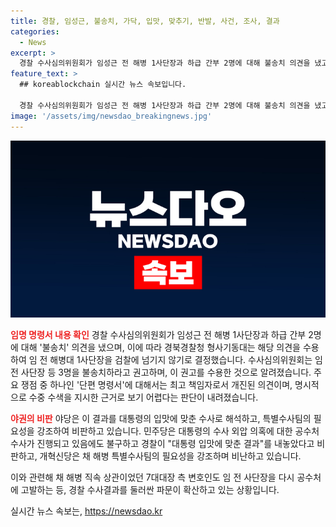 ```yaml
---
title: 경찰, 임성근, 불송치, 가닥, 입맛, 맞추기, 반발, 사건, 조사, 결과
categories:
  - News
excerpt: >
  경찰 수사심의위원회가 임성근 전 해병 1사단장과 하급 간부 2명에 대해 불송치 의견을 냈고, 경북경찰청 형사기동대는 이를 수용하여 검찰에 넘기지 않기로 결정했습니다. 이로써 장병 채 해병의 사망과 임 전 사단장의 업무상 지시 간의 명확한 인과 관계가 입증되기 어렵다는 것이 주요 쟁점으로 대두되며, 야당은 대통령 입맛에 맞춘 수사라며 비판하고 있다. 또한, 공수처 수사에 대한 압력을 받는 상황에서 경찰의 결정이 논란을 빚고 있으며, 관련된 파문은 계속되고 있다.
feature_text: >
  ## koreablockchain 실시간 뉴스 속보입니다.

  경찰 수사심의위원회가 임성근 전 해병 1사단장과 하급 간부 2명에 대해 불송치 의견을 냈고, 경북경찰청 형사기동대는 이를 수용하여 검찰에 넘기지 않기로 결정했습니다. 이로써 장병 채 해병의 사망과 임 전 사단장의 업무상 지시 간의 명확한 인과 관계가 입증되기 어렵다는 것이 주요 쟁점으로 대두되며, 야당은 대통령 입맛에 맞춘 수사라며 비판하고 있다. 또한, 공수처 수사에 대한 압력을 받는 상황에서 경찰의 결정이 논란을 빚고 있으며, 관련된 파문은 계속되고 있다.
image: '/assets/img/newsdao_breakingnews.jpg'
---
```


<p><img src="/assets/img/newsdao_breakingnews.jpg" alt="koreablockchain 속보" /></p>

<p><b><span style="color: #ee2323;">임명 명령서 내용 확인</span></b>
경찰 수사심의위원회가 임성근 전 해병 1사단장과 하급 간부 2명에 대해 '불송치' 의견을 냈으며, 이에 따라 경북경찰청 형사기동대는 해당 의견을 수용하여 임 전 해병대 1사단장을 검찰에 넘기지 않기로 결정했습니다. 수사심의위원회는 임 전 사단장 등 3명을 불송치하라고 권고하며, 이 권고를 수용한 것으로 알려졌습니다. 주요 쟁점 중 하나인 '단편 명령서'에 대해서는 최고 책임자로서 개진된 의견이며, 명시적으로 수중 수색을 지시한 근거로 보기 어렵다는 판단이 내려졌습니다. </p>

<p><b><span style="color: #ee2323;">야권의 비판</span></b>
야당은 이 결과를 대통령의 입맛에 맞춘 수사로 해석하고, 특별수사팀의 필요성을 강조하여 비판하고 있습니다. 민주당은 대통령의 수사 외압 의혹에 대한 공수처 수사가 진행되고 있음에도 불구하고 경찰이 "대통령 입맛에 맞춘 결과"를 내놓았다고 비판하고, 개혁신당은 채 해병 특별수사팀의 필요성을 강조하며 비난하고 있습니다.</p>

<p>이와 관련해 채 해병 직속 상관이었던 7대대장 측 변호인도 임 전 사단장을 다시 공수처에 고발하는 등, 경찰 수사결과를 둘러싼 파문이 확산하고 있는 상황입니다.</p>
실시간 뉴스 속보는, <a href="https://newsdao.kr" rel="dofollow">https://newsdao.kr</a>


